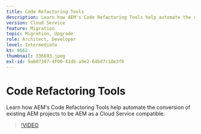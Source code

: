 ```yaml
---
title: Code Refactoring Tools
description: Learn how AEM's Code Refactoring Tools help automate the conversion of existing AEM projects to be AEM as a Cloud Service compatible.
version: Cloud Service
feature: Migration
topic: Migration, Upgrade
role: Architect, Developer
level: Intermediate
kt: 8662
thumbnail: 336693.jpeg
exl-id: 9a607307-4f00-41db-a9e2-64bd7c18e3f8
---
```

# Code Refactoring Tools

Learn how AEM's Code Refactoring Tools help automate the conversion of existing AEM projects to be AEM as a Cloud Service compatible.

>[!VIDEO](https://video.tv.adobe.com/v/336693?quality=12&learn=on)
